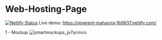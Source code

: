 
# Web-Hosting-Page

[![Netlify Status](https://api.netlify.com/api/v1/badges/83ccb130-b298-4a2e-b694-2aac78be0ef8/deploy-status)](https://app.netlify.com/sites/reverent-mahavira-fb9637/deploys)
Live demo: https://reverent-mahavira-fb9637.netlify.com/



1 - Mockup
![smartmockups_jx7ycmco](https://user-images.githubusercontent.com/47658416/59968606-809f2300-953c-11e9-84d5-fd9a1abc6167.jpg)
